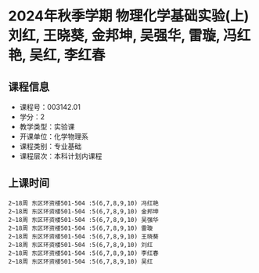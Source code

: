 # 2024年秋季学期 物理化学基础实验(上) 刘红, 王晓葵, 金邦坤, 吴强华, 雷璇, 冯红艳, 吴红, 李红春






## 课程信息

- 课程号：003142.01
- 学分：2
- 教学类型：实验课
- 开课单位：化学物理系
- 课程类别：专业基础
- 课程层次：本科计划内课程

## 上课时间

```
2~18周 东区环资楼501-504 :5(6,7,8,9,10) 冯红艳
2~18周 东区环资楼501-504 :5(6,7,8,9,10) 金邦坤
2~18周 东区环资楼501-504 :5(6,7,8,9,10) 吴强华
2~18周 东区环资楼501-504 :5(6,7,8,9,10) 雷璇
2~18周 东区环资楼501-504 :5(6,7,8,9,10) 王晓葵
2~18周 东区环资楼501-504 :5(6,7,8,9,10) 刘红
2~18周 东区环资楼501-504 :5(6,7,8,9,10) 李红春
2~18周 东区环资楼501-504 :5(6,7,8,9,10) 吴红
```

